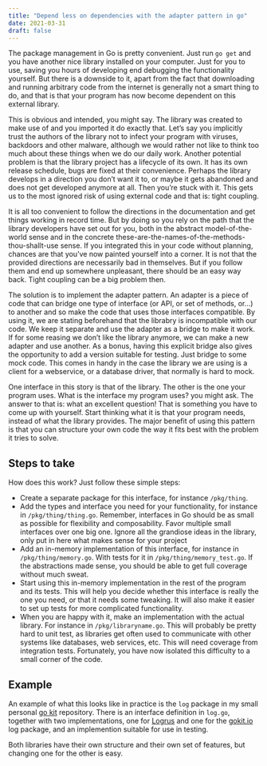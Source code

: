 ```yaml
---
title: "Depend less on dependencies with the adapter pattern in go"
date: 2021-03-31
draft: false
---
```


The package management in Go is pretty convenient. Just run `go get` and you have another nice library installed on your computer. Just for you to use, saving you hours of developing end debugging the functionality yourself.<!-- more --> But there is a downside to it, apart from the fact that downloading and running arbitrary code from the internet is generally not a smart thing to do, and that is that your program has now become dependent on this external library.

This is obvious and intended, you might say. The library was created to make use of and you imported it do exactly that. Let’s say you implicitly trust the authors of the library not to infect your program with viruses, backdoors and other malware, although we would rather not like to think too much about these things when we do our daily work. Another potential problem is that the library project has a lifecycle of its own. It has its own release schedule, bugs are fixed at their convenience. Perhaps the library develops in a direction you don’t want it to, or maybe it gets abandoned and does not get developed anymore at all. Then you’re stuck with it. This gets us to the most ignored risk of using external code and that is: tight coupling.

It is all too convenient to follow the directions in the documentation and get things working in record time. But by doing so you rely on the path that the library developers have set out for you, both in the abstract model-of-the-world sense and in the concrete these-are-the-names-of-the-methods-thou-shallt-use sense. If you integrated this in your code without planning, chances are that you’ve now painted yourself into a corner. It is not that the provided directions are necessarily bad in themselves. But if you follow them and end up somewhere unpleasant, there should be an easy way back. Tight coupling can be a big problem then.

The solution is to implement the adapter pattern. An adapter is a piece of code that can bridge one type of interface (or API, or set of methods, or...) to another and so make the code that uses those interfaces compatible. By using it, we are stating beforehand that the librabry is incompatible with our code. We keep it separate and use the adapter as a bridge to make it work. If for some reasing we don’t like the library anymore, we can make a new adapter and use another. As a bonus, having this explicit bridge also gives the opportunity to add a version suitable for testing. Just bridge to some mock code. This comes in handy in the case the library we are using is a client for a webservice, or a database driver, that normally is hard to mock.

One interface in this story is that of the library. The other is the one your program uses. What is the interface my program uses? you might ask. The answer to that is: what an excellent question! That is something you have to come up with yourself. Start thinking what it is that your program needs, instead of what the library provides. The major benefit of using this pattern is that you can structure your own code the way it fits best with the problem it tries to solve.

## Steps to take

How does this work? Just follow these simple steps:

* Create a separate package for this interface, for instance `/pkg/thing`.
* Add the types and interface you need for your functionality, for instance in `/pkg/thing/thing.go`. Remember, interfaces in Go should be as small as possible for flexibility and composability. Favor multiple small interfaces over one big one. Ignore all the grandiose ideas in the library, only put in here what makes sense for your project
* Add an in-memory implementation of this interface, for instance in `/pkg/thing/memory.go`. With tests for it in `/pkg/thing/memory_test.go`. If the abstractions made sense, you should be able to get full coverage without much sweat.
* Start using this in-memory implementation in the rest of the program and its tests. This will help you decide whether this interface is really the one you need, or that it needs some tweaking. It will also make it easier to set up tests for more complicated functionality.
* When you are happy with it, make an implementation with the actual library. For instance in `/pkg/libraryname.go`. This will probably be pretty hard to unit test, as libraries get often used to communicate with other systems like databases, web services, etc. This will need coverage from integration tests. Fortunately, you have now isolated this difficulty to a small corner of the code.

## Example

An example of what this looks like in practice is the `log` package in my small personal [go kit](https://codeberg.org/ewintr/go-kit) repository. There is an interface definition in `log.go`, together with two implementations, one for [Logrus](https://github.com/Sirupsen/logrus) and one for the [gokit.io](https://gokit.io/) log package, and an implemention suitable for use in testing.

Both libraries have their own structure and their own set of features, but changing one for the other is easy. 
